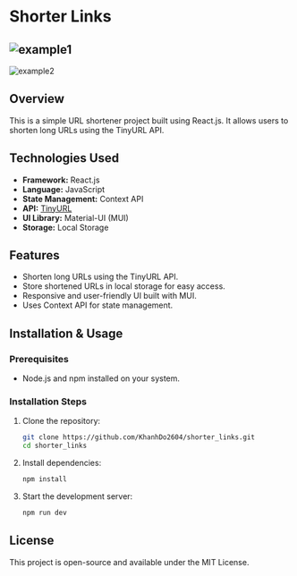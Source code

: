 # Shorter Links
![example1](https://github.com/user-attachments/assets/a17b0c30-8a38-49d0-a23f-5df728e7993d)
---
![example2](https://github.com/user-attachments/assets/7996c76e-2a6d-4fcf-9d91-ecb498002686)

## Overview

This is a simple URL shortener project built using React.js. It allows users to shorten long URLs using the TinyURL API.

## Technologies Used

-   **Framework:** React.js
-   **Language:** JavaScript
-   **State Management:** Context API
-   **API:** [TinyURL](https://tinyurl.com/app/dev)
-   **UI Library:** Material-UI (MUI)
-   **Storage:** Local Storage

## Features

-   Shorten long URLs using the TinyURL API.
-   Store shortened URLs in local storage for easy access.
-   Responsive and user-friendly UI built with MUI.
-   Uses Context API for state management.

## Installation & Usage

### Prerequisites

-   Node.js and npm installed on your system.

### Installation Steps

1. Clone the repository:
    ```bash
    git clone https://github.com/KhanhDo2604/shorter_links.git
    cd shorter_links
    ```
2. Install dependencies:
    ```bash
    npm install
    ```
3. Start the development server:
    ```bash
    npm run dev
    ```

## License

This project is open-source and available under the MIT License.
